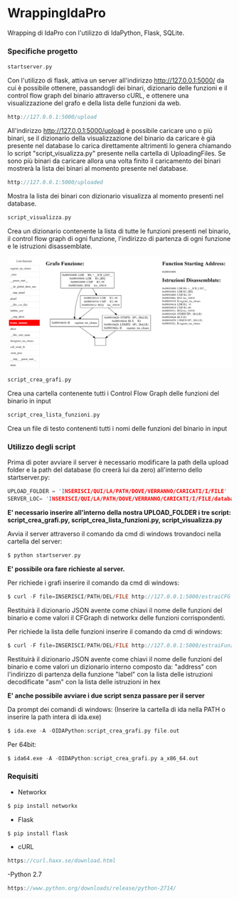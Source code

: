 # WrappingIdaPro

Wrapping di IdaPro con l'utilizzo di IdaPython, Flask, SQLite.

### Specifiche progetto

```C 
startserver.py 
```

Con l'utilizzo di flask, attiva un server all'indirizzo http://127.0.0.1:5000/ da cui è possibile ottenere, passandogli dei binari, dizionario delle funzioni e il control flow graph del binario attraverso cURL, e ottenere una visualizzazione del grafo e della lista delle funzioni da web.

```C 
http://127.0.0.1:5000/upload 
```

All'indirizzo http://127.0.0.1:5000/upload è possibile caricare uno o più binari, se il dizionario della visualizzazione del binario da caricare è già presente nel database lo carica direttamente altrimenti lo genera chiamando lo script "script_visualizza.py" presente nella cartella di UploadingFiles. Se sono più binari da caricare allora una volta finito il caricamento dei binari mostrerà la lista dei binari al momento presente nel database.

```C 
http://127.0.0.1:5000/uploaded
```

Mostra la lista dei binari con dizionario visualizza al momento presenti nel database.

```C 
script_visualizza.py 
```

Crea un dizionario contenente la lista di tutte le funzioni presenti nel binario, il control flow graph di ogni funzione, l'indirizzo di partenza di ogni funzione e le istruzioni disassemblate.

![alt text](https://github.com/GiulianoAbruzzo/WrappingIdaPro/blob/master/Preview.PNG)

```C 
script_crea_grafi.py 
```
Crea una cartella contenente tutti i Control Flow Graph delle funzioni del binario in input

```C 
script_crea_lista_funzioni.py 
```

Crea un file di testo contenenti tutti i nomi delle funzioni del binario in input

### Utilizzo degli script

Prima di poter avviare il server è necessario modificare la path della upload folder e la path del database (lo creerà lui da zero) all'interno dello startserver.py:

```C 
UPLOAD_FOLDER = 'INSERISCI/QUI/LA/PATH/DOVE/VERRANNO/CARICATI/I/FILE'
SERVER_LOC= 'INSERISCI/QUI/LA/PATH/DOVE/VERRANNO/CARICATI/I/FILE/databaseServer.db'
```

**E' necessario inserire all'interno della nostra UPLOAD_FOLDER i tre script: script_crea_grafi.py, script_crea_lista_funzioni.py, script_visualizza.py**

Avvia il server attraverso il comando da cmd di windows trovandoci nella cartella del server:

```C 
$ python startserver.py
```


**E' possibile ora fare richieste al server.**

Per richiede i grafi inserire il comando da cmd di windows:

```C 
$ curl -F file=INSERISCI/PATH/DEL/FILE http://127.0.0.1:5000/estraiCFG
```

Restituirà il dizionario JSON avente come chiavi il nome delle funzioni del binario e come valori il CFGraph 
di networkx delle funzioni corrispondenti.

Per richiede la lista delle funzioni inserire il comando da cmd di windows:

```C 
$ curl -F file=INSERISCI/PATH/DEL/FILE http://127.0.0.1:5000/estraiFunzioni
```
Restituirà il dizionario JSON avente come chiavi il nome delle funzioni del binario e come valori un dizionario interno
composto da:
"address" con l'indirizzo di partenza della funzione
"label" con la lista delle istruzioni decodificate
"asm" con la lista delle istruzioni in hex



**E' anche possibile avviare i due script senza passare per il server**

Da prompt dei comandi di windows:
(Inserire la cartella di ida nella PATH o inserire la path intera di ida.exe)

```C 
$ ida.exe -A -OIDAPython:script_crea_grafi.py file.out
```

Per 64bit:

```C 
$ ida64.exe -A -OIDAPython:script_crea_grafi.py a_x86_64.out
```

### Requisiti

- Networkx

```C 
$ pip install networkx
```

- Flask

```C
$ pip install flask
```

- cURL

```C
https://curl.haxx.se/download.html
```

-Python 2.7

```C
https://www.python.org/downloads/release/python-2714/
```
